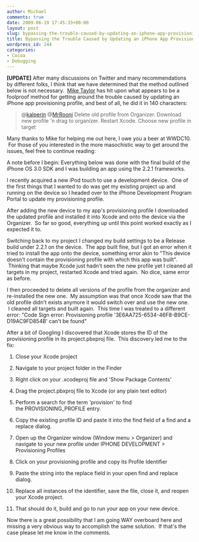 ```yaml
---
author: Michael
comments: true
date: 2009-06-19 17:45:33+00:00
layout: post
slug: bypassing-the-trouble-caused-by-updating-an-iphone-app-provisioning-profile
title: Bypassing the Trouble Caused by Updating an iPhone App Provisioning Profile
wordpress_id: 244
categories:
- Cocoa
- Debugging
---
```


**[UPDATE]** After many discussions on Twitter and many recommendations by different folks, I think that we have determined that the method outlined below is not necessary.  [Mike Taylor](http://twitter.com/heymac) has hit upon what appears to be a foolproof method for getting around the trouble caused by updating an iPhone app provisioning profile, and best of all, he did it in 140 characters:


> @[kalperin](http://twitter.com/kalperin) @[MrRooni](http://twitter.com/MrRooni) Delete old profile from Organizer. Download new profile 'n drag to organizer. Restart Xcode. Choose new profile in target


Many thanks to Mike for helping me out here, I owe you a beer at WWDC10.  For those of you interested in the more masochistic way to get around the issues, feel free to continue reading:

A note before I begin: Everything below was done with the final build of the iPhone OS 3.0 SDK and I was building an app using the 2.2.1 frameworks.

I recently acquired a new iPod touch to use a development device.  One of the first things that I wanted to do was get my existing project up and running on the device so I headed over to the iPhone Development Program Portal to update my provisioning profile.

After adding the new device to my app's provisioning profile I downloaded the updated profile and installed it into Xcode and onto the device via the Organizer.  So far so good, everything up until this point worked exactly as I expected it to.

Switching back to my project I changed my build settings to be a Release build under 2.2.1 on the device.  The app built fine, but I got an error when it tried to install the app onto the device, something error akin to "This device doesn't contain the provisioning profile with which this app was built".  Thinking that maybe Xcode just hadn't seen the new profile yet I cleaned all targets in my project, restarted Xcode and tried again.  No dice, same error as before.

I then proceeded to delete all versions of the profile from the organizer and re-installed the new one.  My assumption was that once Xcode saw that the old profile didn't exists anymore it would switch over and use the new one.  I cleaned all targets and built again.  This time I was treated to a different error: "Code Sign error: Provisioning profile '3E6AA725-6534-46F8-B9CE-D19AC9FD854B' can't be found"

After a bit of Googling I discovered that Xcode stores the ID of the provisioning profile in its project.pbxproj file.  This discovery led me to the fix:



	
  1. Close your Xcode project

	
  2. Navigate to your project folder in the Finder

	
  3. Right click on your .xcodeproj file and 'Show Package Contents'

	
  4. Drag the project.pbxproj file to Xcode (or any plain text editor)

	
  5. Perform a search for the term 'provision' to find the PROVISIONING_PROFILE entry.

	
  6. Copy the existing profile ID and paste it into the find field of a find and a replace dialog.

	
  7. Open up the Organizer window (Window menu > Organizer) and navigate to your new profile under IPHONE DEVELOPMENT > Provisioning Profiles

	
  8. Click on your provisioning profile and copy its Profile Identifier

	
  9. Paste the string into the replace field in your open find and replace dialog.

	
  10. Replace all instances of the identifier, save the file, close it, and reopen your Xcode project.

	
  11. That should do it, build and go to run your app on your new device.


Now there is a great possibility that I am going WAY overboard here and missing a very obvious way to accomplish the same solution.  If that's the case please let me know in the comments.
